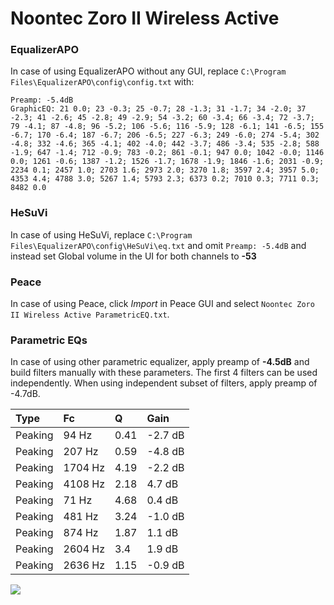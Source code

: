 # Noontec Zoro II Wireless Active

### EqualizerAPO
In case of using EqualizerAPO without any GUI, replace `C:\Program Files\EqualizerAPO\config\config.txt`
with:
```
Preamp: -5.4dB
GraphicEQ: 21 0.0; 23 -0.3; 25 -0.7; 28 -1.3; 31 -1.7; 34 -2.0; 37 -2.3; 41 -2.6; 45 -2.8; 49 -2.9; 54 -3.2; 60 -3.4; 66 -3.4; 72 -3.7; 79 -4.1; 87 -4.8; 96 -5.2; 106 -5.6; 116 -5.9; 128 -6.1; 141 -6.5; 155 -6.7; 170 -6.4; 187 -6.7; 206 -6.5; 227 -6.3; 249 -6.0; 274 -5.4; 302 -4.8; 332 -4.6; 365 -4.1; 402 -4.0; 442 -3.7; 486 -3.4; 535 -2.8; 588 -1.9; 647 -1.4; 712 -0.9; 783 -0.2; 861 -0.1; 947 0.0; 1042 -0.0; 1146 0.0; 1261 -0.6; 1387 -1.2; 1526 -1.7; 1678 -1.9; 1846 -1.6; 2031 -0.9; 2234 0.1; 2457 1.0; 2703 1.6; 2973 2.0; 3270 1.8; 3597 2.4; 3957 5.0; 4353 4.4; 4788 3.0; 5267 1.4; 5793 2.3; 6373 0.2; 7010 0.3; 7711 0.3; 8482 0.0
```

### HeSuVi
In case of using HeSuVi, replace `C:\Program Files\EqualizerAPO\config\HeSuVi\eq.txt` and omit `Preamp:
-5.4dB` and instead set Global volume in the UI for both channels to **-53**

### Peace
In case of using Peace, click *Import* in Peace GUI and select `Noontec Zoro II Wireless Active ParametricEQ.txt`.

### Parametric EQs
In case of using other parametric equalizer, apply preamp of **-4.5dB** and build filters manually
with these parameters. The first 4 filters can be used independently.
When using independent subset of filters, apply preamp of -4.7dB.

| Type    | Fc      |    Q | Gain    |
|:--------|:--------|:-----|:--------|
| Peaking | 94 Hz   | 0.41 | -2.7 dB |
| Peaking | 207 Hz  | 0.59 | -4.8 dB |
| Peaking | 1704 Hz | 4.19 | -2.2 dB |
| Peaking | 4108 Hz | 2.18 | 4.7 dB  |
| Peaking | 71 Hz   | 4.68 | 0.4 dB  |
| Peaking | 481 Hz  | 3.24 | -1.0 dB |
| Peaking | 874 Hz  | 1.87 | 1.1 dB  |
| Peaking | 2604 Hz | 3.4  | 1.9 dB  |
| Peaking | 2636 Hz | 1.15 | -0.9 dB |

![](https://raw.githubusercontent.com/jaakkopasanen/AutoEq/master/results/innerfidelity/sbaf-serious/Noontec%20Zoro%20II%20Wireless%20Active/Noontec%20Zoro%20II%20Wireless%20Active.png)